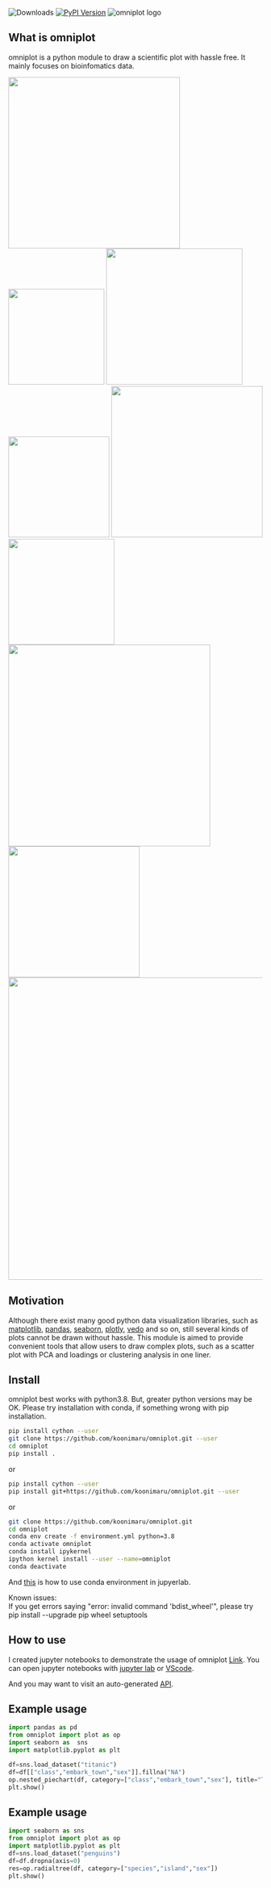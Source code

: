 ![Downloads](https://img.shields.io/pypi/dm/omniplot)
[![PyPI Version](https://img.shields.io/pypi/v/omniplot)](https://pypi.org/project/omniplot/)
![omniplot logo][logo-image]

## What is omniplot

omniplot is a python module to draw a scientific plot with hassle free. It mainly focuses on bioinfomatics data.

<img src="images/example13.png" width="340"/> <img src="images/example2.png" width="190"/> <img src="images/example3.png" width="270"/> <br>
<img src="images/example12.png" width="200"/> <img src="images/example10.png" width="300"/> <img src="images/example15.png" width="210"/><br>
<img src="images/example5.png" width="400"/> <img src="images/example6.png" width="260"/> <br>
 <img src="images/example11.png" width="600"/> <br>
## Motivation
Although there exist many good python data visualization libraries, such as 
[matplotlib](https://matplotlib.org/), 
[pandas](https://pandas.pydata.org/), 
[seaborn](https://seaborn.pydata.org/), 
[plotly](https://plotly.com/), 
[vedo](https://vedo.embl.es/) and so on,
still several kinds of plots cannot be drawn without hassle. This module is aimed to provide convenient 
tools that allow users to draw complex plots, such as a scatter plot with PCA and loadings or clustering analysis in one liner.

## Install
omniplot best works with python3.8. But, greater python versions may be OK. Please try installation with conda, if something wrong with pip installation.

```bash
pip install cython --user
git clone https://github.com/koonimaru/omniplot.git --user
cd omniplot
pip install .
```
or 

```bash
pip install cython --user
pip install git+https://github.com/koonimaru/omniplot.git --user
```
or

```bash
git clone https://github.com/koonimaru/omniplot.git
cd omniplot
conda env create -f environment.yml python=3.8
conda activate omniplot
conda install ipykernel
ipython kernel install --user --name=omniplot
conda deactivate

```
And [this](https://ipython.readthedocs.io/en/stable/install/kernel_install.html#kernels-for-different-environments) is how to use conda environment in jupyerlab.

Known issues:<br>
If you get errors saying "error: invalid command 'bdist_wheel'", please try pip install --upgrade pip wheel setuptools

## How to use
I created jupyter notebooks to demonstrate the usage of omniplot [Link](https://github.com/koonimaru/omniplot/tree/main/ipynb).
You can open jupyter notebooks with [jupyter lab](https://jupyterlab.readthedocs.io/en/stable/) or [VScode](https://code.visualstudio.com/).

And you may want to visit an auto-generated [API](https://koonimaru.github.io/omniplot/). 

## Example usage
```python
import pandas as pd
from omniplot import plot as op
import seaborn as  sns
import matplotlib.pyplot as plt

df=sns.load_dataset("titanic")
df=df[["class","embark_town","sex"]].fillna("NA")
op.nested_piechart(df, category=["class","embark_town","sex"], title="Titanic", ignore=0.01, show_legend=True,show_values=False,hatch=True,ncols=3)
plt.show()

```
## Example usage
```python
import seaborn as sns
from omniplot import plot as op
import matplotlib.pyplot as plt
df=sns.load_dataset("penguins")
df=df.dropna(axis=0)
res=op.radialtree(df, category=["species","island","sex"])
plt.show()
```


[logo-image]: images/logo.png
